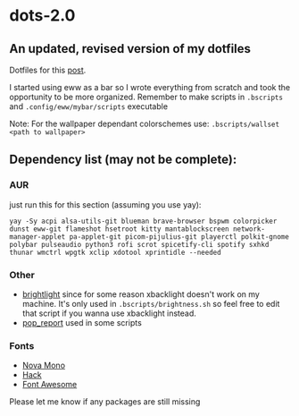 # dots-2.0

## An updated, revised version of my dotfiles 

Dotfiles for this [post](https://www.reddit.com/r/unixporn/comments/wosl44/bspwm_decided_to_finally_learn_how_to_use_eww/).

I started using eww as a bar so I wrote everything from scratch and took the opportunity to be more organized. Remember to make scripts in `.bscripts` and `.config/eww/mybar/scripts` executable

Note: For the wallpaper dependant colorschemes use: `.bscripts/wallset <path to wallpaper>`

## Dependency list (may not be complete):
### AUR
just run this for this section (assuming you use yay):
```
yay -Sy acpi alsa-utils-git blueman brave-browser bspwm colorpicker dunst eww-git flameshot hsetroot kitty mantablockscreen network-manager-applet pa-applet-git picom-pijulius-git playerctl polkit-gnome polybar pulseaudio python3 rofi scrot spicetify-cli spotify sxhkd thunar wmctrl wpgtk xclip xdotool xprintidle --needed
```

### Other 
- [brightlight](https://github.com/multiplexd/brightlight) since for some reason xbacklight doesn't work on my machine. It's only used in `.bscripts/brightness.sh` so feel free to edit that script if you wanna use xbacklight instead.
- [pop_report](https://github.com/ikz87/pop_report) used in some scripts

### Fonts
- [Nova Mono](https://fonts.google.com/specimen/Nova+Mono?query=nova+mono)
- [Hack](https://github.com/source-foundry/Hack)
- [Font Awesome](https://fontawesome.com/download)

Please let me know if any packages are still missing
